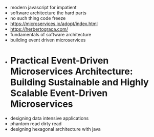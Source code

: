 - modern javascript for impatient
- software architecture the hard parts
- no such thing code freeze
- https://microservices.io/adopt/index.html
- https://herbertograca.com/
- fundamentals of software architecture
- building event driven microservices
- # Practical Event-Driven Microservices Architecture: Building Sustainable and Highly Scalable Event-Driven Microservices
- designing data intensive applications
- phantom read dirty read
- designing hexagonal architecture with java